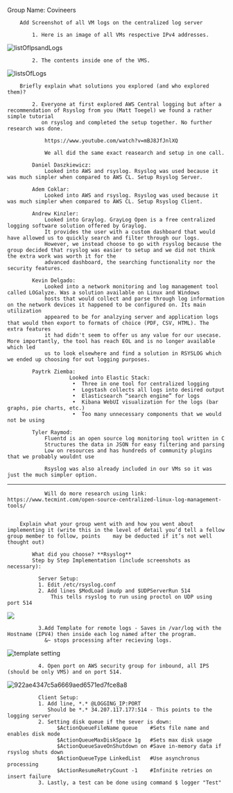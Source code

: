 Group Name: Covineers

        Add Screenshot of all VM logs on the centralized log server

            1. Here is an image of all VMs respective IPv4 addresses.
            
          
![listOfIpsandLogs](https://user-images.githubusercontent.com/70596795/122142113-bec63900-ce1c-11eb-8d79-2ec0d0cb1d56.png)

            
            2. The contents inside one of the VMS. 
![listsOfLogs](https://user-images.githubusercontent.com/70596795/122259348-16f24f00-cea0-11eb-958e-4e1b72c52d02.png)


        Briefly explain what solutions you explored (and who explored them)?
        
            2. Everyone at first explored AWS Central logging but after a recommendation of Rsyslog from you (Matt Toegel) we found a rather simple tutorial
               on rsyslog and completed the setup together. No further research was done.
                
                https://www.youtube.com/watch?v=mBJ8JfJnlXQ
                
                We all did the same exact reasearch and setup in one call. 
                
            Daniel Daszkiewicz: 
                Looked into AWS and rsyslog. Rsyslog was used because it was much simpler when compared to AWS CL. Setup Rsyslog Server. 
                
            Adem Coklar: 
                Looked into AWS and rsyslog. Rsyslog was used because it was much simpler when compared to AWS CL. Setup Rsyslog Client. 
                
            Andrew Kinzler: 
                Looked into Graylog. GrayLog Open is a free centralized logging software solution offered by Graylog. 
                It provides the user with a custom dashboard that would have allowed us to quickly search and filter through our logs. 
                However, we instead choose to go with rsyslog because the group decided that rsyslog was easier to setup and we did not think the extra work was worth it for the 
                advanced dashboard, the searching functionality nor the security features.
                
            Kevin Delgado: 
                Looked into a network monitoring and log management tool called LOGalyze. Was a solution available on Linux and Windows
                hosts that would collect and parse through log information on the network devices it happened to be configured on. Its main utilization
                appeared to be for analzying server and application logs that would then export to formats of choice (PDF, CSV, HTML). The extra features
                it had didn't seem to offer us any value for our usecase. More importantly, the tool has reach EOL and is no longer available which led
                us to look elsewhere and find a solution in RSYSLOG which we ended up choosing for out logging purposes.
                
            Paytrk Ziemba: 
                        Looked into Elastic Stack:
                         •	Three in one tool for centralized logging
                         •	Logstash collects all logs into desired output
                         •	Elasticsearch “search engine” for logs
                         •	Kibana WebUI visualization for the logs (bar graphs, pie charts, etc.)
                         •	Too many unnecessary components that we would not be using  
                
            Tyler Raymod: 
                Fluentd is an open source log monitoring tool written in C
                Structures the data in JSON for easy filtering and parsing
                Low on resources and has hundreds of community plugins that we probably wouldnt use
                
                Rsyslog was also already included in our VMs so it was just the much simpler option.
-----------------------------------------------------------------------------------------------------------------------------------------------
                Will do more research using link: https://www.tecmint.com/open-source-centralized-linux-log-management-tools/
                

        Explain what your group went with and how you went about implementing it (write this in the level of detail you’d tell a fellow group member to follow, points    may be deducted if it’s not well thought out)

            What did you choose? **Rsyslog**
            Step by Step Implementation (include screenshots as necessary):
              
              Server Setup: 
              1. Edit /etc/rsyslog.conf
              2. Add lines $ModLoad imudp and $UDPServerRun 514
                  This tells rsyslog to run using proctol on UDP using port 514
                  
![](https://user-images.githubusercontent.com/70596795/122135028-c3cfbc00-ce0d-11eb-8fcb-77c0c762c77f.png)
              
              3.Add Template for remote logs - Saves in /var/log with the Hostname (IPV4) then inside each log named after the program. 
                &~ stops processing after recieving logs. 
                
![template setting](https://user-images.githubusercontent.com/70596795/122142408-63487b00-ce1d-11eb-9dc2-8a59de6f2afe.png)


              4. Open port on AWS security group for inbound, all IPS (should be only VMS) and on port 514. 
              
![922ae4347c5a6669aed6571ed7fce8a8](https://user-images.githubusercontent.com/70596795/122134709-2aa0a580-ce0d-11eb-9e04-42f10cd58f35.png)

                
              Client Setup: 
              1. Add line, *.* @LOGGING_IP:PORT 
                 Should be *.* 34.207.117.177:514 - This points to the logging server 
              2. Setting disk queue if the sever is down:
                    $ActionQueueFileName queue    #Sets file name and enables disk mode 
                    $ActionQueueMaxDiskSpace 1g   #Sets max disk usage 
                    $ActionQueueSaveOnShutdown on #Save in-memory data if rsyslog shuts down 
                    $ActionQueueType LinkedList   #Use asynchronus processing 
                    $ActionResumeRetryCount -1    #Infinite retries on insert failure
              3. Lastly, a test can be done using command $ logger "Test" 

                

                

